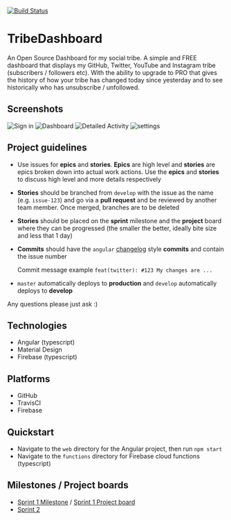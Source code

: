 [![Build Status](https://travis-ci.org/DashboardHub/TribeDashboard.svg?branch=develop)](https://travis-ci.org/DashboardHub/TribeDashboard)

# TribeDashboard

An Open Source Dashboard for my social tribe. A simple and FREE dashboard that displays my GitHub, Twitter, YouTube and Instagram tribe (subscribers / followers etc). With the ability to upgrade to PRO that gives the history of how your tribe has changed today since yesterday and to see historically who has unsubscribe / unfollowed.

## Screenshots

![Sign in](https://user-images.githubusercontent.com/624760/56564339-b5771400-65a5-11e9-8ff1-aac6c8c8680c.jpg)
![Dashboard](https://user-images.githubusercontent.com/624760/56564299-a09a8080-65a5-11e9-9a85-732ae80e2099.jpeg)
![Detailed Activity](https://user-images.githubusercontent.com/624760/56564325-ae500600-65a5-11e9-9dc7-62e87f577b25.jpg)
![settings](https://user-images.githubusercontent.com/624760/56564310-a85a2500-65a5-11e9-8b72-abc267a315ed.jpg)

## Project guidelines

- Use issues for **epics** and **stories**. **Epics** are high level and **stories** are epics broken down into actual work actions. Use the **epics** and **stories** to discuss high level and more details respectively 
- **Stories** should be branched from `develop` with the issue as the name (e.g. `issue-123`) and go via a **pull request** and be reviewed by another team member. Once merged, branches are to be deleted
- **Stories** should be placed on the **sprint** milestone and the **project** board where they can be progressed (the smaller the better, ideally bite size and less that 1 day)
- **Commits** should have the `angular` [changelog](https://github.com/bcoe/conventional-changelog-standard/blob/master/convention.md) style **commits** and contain the issue number 

   Commit message example `feat(twitter): #123 My changes are ...`

- `master` automatically deploys to **production** and `develop` automatically deploys to **develop**

Any questions please just ask :)

## Technologies

- Angular (typescript)
- Material Design
- Firebase (typescript)

## Platforms

- GitHub
- TravisCI
- Firebase

## Quickstart

- Navigate to the `web` directory for the Angular project, then run `npm start`
- Navigate to the `functions` directory for Firebase cloud functions (typescript)

## Milestones / Project boards

- [Sprint 1 Milestone](https://github.com/DashboardHub/TribeDashboard/milestone/1) / [Sprint 1 Project board](https://github.com/DashboardHub/TribeDashboard/projects/1)
- [Sprint 2](https://github.com/DashboardHub/TribeDashboard/milestone/2)
